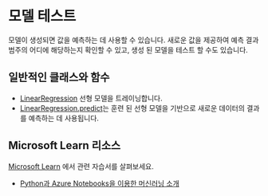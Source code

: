 # 모델 테스트

모델이 생성되면 값을 예측하는 데 사용할 수 있습니다. 새로운 값을 제공하여 예측 결과 범주의 어디에 해당하는지 확인할 수 있고, 생성 된 모델을 테스트 할 수도 있습니다.

## 일반적인 클래스와 함수

- [LinearRegression](https://scikit-learn.org/stable/modules/generated/sklearn.linear_model.LinearRegression.html) 선형 모델을 트레이닝합니다.
- [LinearRegression.predict](https://scikit-learn.org/stable/modules/generated/sklearn.linear_model.LinearRegression.html?highlight=linearregression#sklearn.linear_model.LinearRegression.predict)는 훈련 된 선형 모델을 기반으로 새로운 데이터의 결과를 예측하는 데 사용됩니다.

## Microsoft Learn 리소스

[Microsoft Learn](https://learn.microsoft.com/?WT.mc_id=python-c9-niner) 에서 관련 자습서를 살펴보세요.

- [Python과 Azure Notebooks을 이용한 머신러닝 소개](https://docs.microsoft.com/learn/paths/intro-to-ml-with-python/?WT.mc_id=python-c9-niner)
